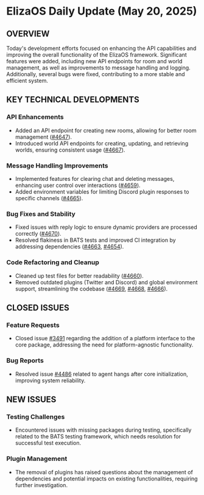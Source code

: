 # ElizaOS Daily Update (May 20, 2025)

## OVERVIEW 
Today's development efforts focused on enhancing the API capabilities and improving the overall functionality of the ElizaOS framework. Significant features were added, including new API endpoints for room and world management, as well as improvements to message handling and logging. Additionally, several bugs were fixed, contributing to a more stable and efficient system.

## KEY TECHNICAL DEVELOPMENTS

### API Enhancements
- Added an API endpoint for creating new rooms, allowing for better room management ([#4647](https://github.com/elizaos/eliza/pull/4647)).
- Introduced world API endpoints for creating, updating, and retrieving worlds, ensuring consistent usage ([#4667](https://github.com/elizaos/eliza/pull/4667)).

### Message Handling Improvements
- Implemented features for clearing chat and deleting messages, enhancing user control over interactions ([#4659](https://github.com/elizaos/eliza/pull/4659)).
- Added environment variables for limiting Discord plugin responses to specific channels ([#4665](https://github.com/elizaos/eliza/pull/4665)).

### Bug Fixes and Stability
- Fixed issues with reply logic to ensure dynamic providers are processed correctly ([#4670](https://github.com/elizaos/eliza/pull/4670)).
- Resolved flakiness in BATS tests and improved CI integration by addressing dependencies ([#4663](https://github.com/elizaos/eliza/pull/4663), [#4654](https://github.com/elizaos/eliza/pull/4654)).

### Code Refactoring and Cleanup
- Cleaned up test files for better readability ([#4660](https://github.com/elizaos/eliza/pull/4660)).
- Removed outdated plugins (Twitter and Discord) and global environment support, streamlining the codebase ([#4669](https://github.com/elizaos/eliza/pull/4669), [#4668](https://github.com/elizaos/eliza/pull/4668), [#4666](https://github.com/elizaos/eliza/pull/4666)).

## CLOSED ISSUES

### Feature Requests
- Closed issue [#3491](https://github.com/elizaos/eliza/issues/3491) regarding the addition of a platform interface to the core package, addressing the need for platform-agnostic functionality.

### Bug Reports
- Resolved issue [#4486](https://github.com/elizaos/eliza/issues/4486) related to agent hangs after core initialization, improving system reliability.

## NEW ISSUES

### Testing Challenges
- Encountered issues with missing packages during testing, specifically related to the BATS testing framework, which needs resolution for successful test execution.

### Plugin Management
- The removal of plugins has raised questions about the management of dependencies and potential impacts on existing functionalities, requiring further investigation.